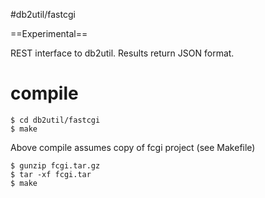 #db2util/fastcgi

==Experimental==

REST interface to db2util. Results return JSON format.


# compile

```
$ cd db2util/fastcgi
$ make
```

Above compile assumes copy of fcgi project (see Makefile)

```
$ gunzip fcgi.tar.gz
$ tar -xf fcgi.tar
$ make
```



